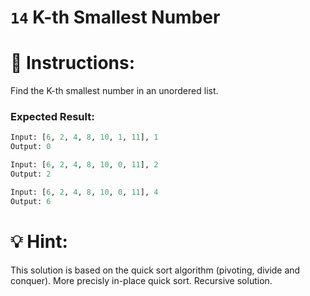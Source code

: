 #  **`14` K-th Smallest Number**

# :pencil: Instructions:

Find the K-th smallest number in an unordered list.

### Expected Result:          

```py
Input: [6, 2, 4, 8, 10, 1, 11], 1
Output: 0

Input: [6, 2, 4, 8, 10, 0, 11], 2
Output: 2

Input: [6, 2, 4, 8, 10, 0, 11], 4
Output: 6
```
# :bulb: Hint:
This solution is based on the quick sort algorithm (pivoting, divide and conquer).
More precisly in-place quick sort. Recursive solution.